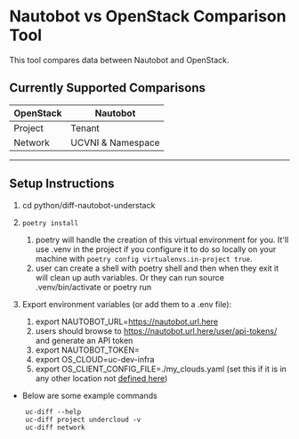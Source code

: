 # Nautobot vs OpenStack Comparison Tool

This tool compares data between Nautobot and OpenStack.

## Currently Supported Comparisons

| OpenStack | Nautobot              |
|-----------|-----------------------|
| Project   | Tenant                |
| Network   | UCVNI & Namespace     |


---

## Setup Instructions

1. cd python/diff-nautobot-understack
2. `poetry install`
   1. poetry will handle the creation of this virtual environment for you. It'll use .venv in the project if you configure it to do so locally on your machine with `poetry config virtualenvs.in-project true`.
   2. user can create a shell with poetry shell and then when they exit it will clean up auth variables. Or they can run source .venv/bin/activate or poetry run <commands-below>

3. Export environment variables (or add them to a .env file):
   1. export NAUTOBOT_URL=https://nautobot.url.here
   2.   users should browse to https://nautobot.url.here/user/api-tokens/ and generate an API token
   3. export NAUTOBOT_TOKEN= <generated token from above step>
   4. export OS_CLOUD=uc-dev-infra
   5. export OS_CLIENT_CONFIG_FILE=./my_clouds.yaml (set this if it is in any other location not [defined here](https://opendev.org/openstack/openstacksdk#getting-started))


- Below are some example commands
```
    uc-diff --help
    uc-diff project undercloud -v
    uc-diff network
```
